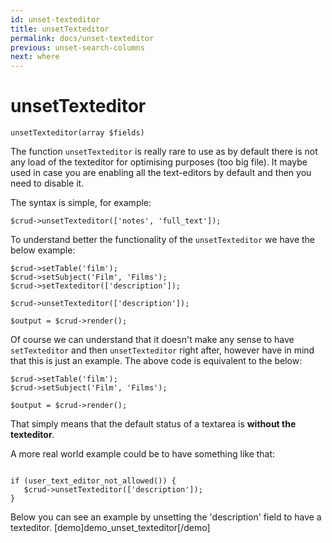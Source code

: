 ```yaml
---
id: unset-texteditor
title: unsetTexteditor
permalink: docs/unset-texteditor
previous: unset-search-columns
next: where
---
```


# unsetTexteditor


<pre><code class="php">unsetTexteditor(array $fields)</code></pre>
The function <code>unsetTexteditor</code> is really rare to use as by default there is not any load of the texteditor for optimising purposes (too big file). It maybe used in case you are enabling all the text-editors by default and then you need to disable it.

The syntax is simple, for example:

<pre><code class="php">$crud->unsetTexteditor(['notes', 'full_text']);</code></pre>

To understand better the functionality of the <code>unsetTexteditor</code> we have the below example:
<pre><code class="php">$crud->setTable('film');
$crud->setSubject('Film', 'Films');
$crud->setTexteditor(['description']);

$crud->unsetTexteditor(['description']);

$output = $crud->render();</code></pre>

Of course we can understand that it doesn't make any sense to have <code>setTexteditor</code> and then <code>unsetTexteditor</code> right after, however have in mind that this is just an example. The above code is equivalent to the below:

<pre><code class="php">$crud->setTable('film');
$crud->setSubject('Film', 'Films');

$output = $crud->render();</code></pre> 

That simply means that the default status of a textarea is <strong>without the texteditor</strong>.

A more real world example could be to have something like that:

<pre><code class="php">
if (user_text_editor_not_allowed()) {
   $crud->unsetTexteditor(['description']);
}</code></pre>

Below you can see an example by unsetting the 'description' field to have a texteditor. 
[demo]demo_unset_texteditor[/demo]


